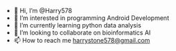- 👋 Hi, I’m @Harry578
- 👀 I’m interested in programming Android Development
- 🌱 I’m currently learning python data analysis
- 💞️ I’m looking to collaborate on bioinformatics AI 
- 📫 How to reach me harrystone578@gmail.com
<!---
UzDev123/UzDev123 is a ✨ special ✨ repository because its `README.md` (this file) appears on your GitHub profile.
You can click the Preview link to take a look at your changes.
--->
